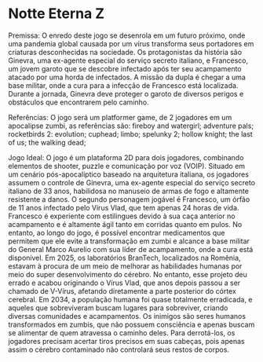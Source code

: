 # Notte Eterna Z

Premissa: O enredo deste jogo se desenrola em um futuro próximo, onde uma pandemia global causada por um vírus transforma seus portadores em criaturas desconhecidas na sociedade. Os protagonistas da história são Ginevra, uma ex-agente especial do serviço secreto italiano, e Francesco, um jovem garoto que se descobre infectado após ter seu acampamento atacado por uma horda de infectados. A missão da dupla é chegar a uma base militar, onde a cura para a infecção de Francesco está localizada. Durante a jornada, Ginevra deve proteger o garoto de diversos perigos e obstáculos que encontrarem pelo caminho.

Referências: O jogo será um platformer game, de 2 jogadores em um apocalipse zumbi, as referẽncias são: 
fireboy and watergirl; 
adventure pals; 
rocketbirds 2: evolution; 
cuphead; 
limbo;
spelunky 2;
hollow knight; 
the last of us;
the walking dead; 

Jogo Ideal: O jogo é um plataforma 2D para dois jogadores, combinando elementos de shooter, puzzle e comunicação por voz (VOIP). Situado em um cenário pós-apocalíptico baseado na arquitetura italiana, os jogadores assumem o controle de Ginevra, uma ex-agente especial do serviço secreto italiano de 33 anos, habilidosa no manuseio de armas de fogo e altamente resistente a danos. O segundo personagem jogável é Francesco, um órfão de 11 anos infectado pelo Vírus Vlad, que tem apenas 24 horas de vida. Francesco é experiente com estilingues devido à sua caça anterior no acampamento e é altamente ágil tanto em corridas quanto em pulos. No entanto, ao longo do jogo, é possível encontrar medicamentos que permitem que ele evite a transformação em zumbi e alcance a base militar do General Marco Aurelio com sua líder de acampamento, onde a cura está disponível.
Em 2025, os laboratórios BranTech, localizados na Romênia, estavam à procura de um meio de melhorar as habilidades humanas por meio do super desenvolvimento do cérebro. No entanto, esse projeto deu errado e acabou originando o Vírus Vlad, que anos depois passou a ser chamado de V-Vírus, afetando diretamente a parte posterior do córtex cerebral. Em 2034, a população humana foi quase totalmente erradicada, e aqueles que sobreviveram buscam lugares para sobreviver, criando diversas comunidades e acampamentos. Os inimigos são seres humanos transformados em zumbis, que não possuem consciência e apenas buscam se alimentar de quem atravessa o caminho deles. Para derrotá-los, os jogadores precisam acertar tiros precisos em suas cabeças, pois apenas assim o cérebro contaminado não controlará seus restos de corpos.
